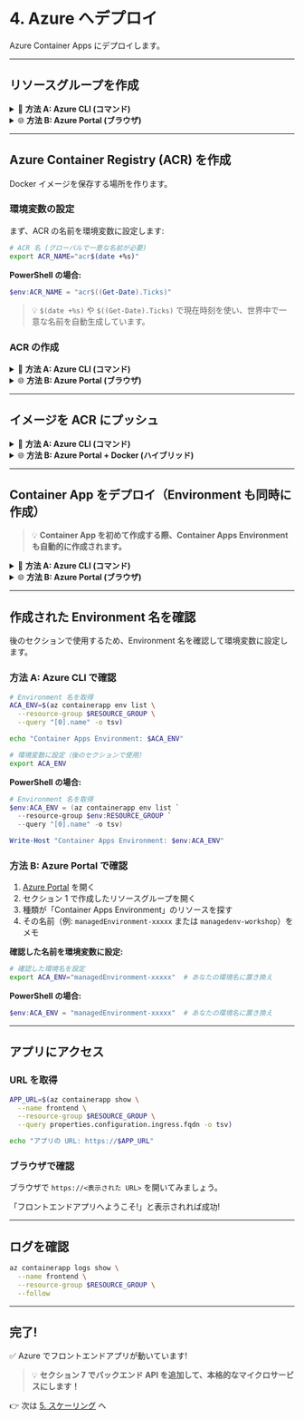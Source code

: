 # 4. Azure へデプロイ

Azure Container Apps にデプロイします。

---

## リソースグループを作成

<details>
<summary>📘 <b>方法 A: Azure CLI (コマンド)</b></summary>

```bash
az group create \
  --name $RESOURCE_GROUP \
  --location $LOCATION
```

</details>

<details>
<summary>🌐 <b>方法 B: Azure Portal (ブラウザ)</b></summary>

1. [Azure Portal](https://portal.azure.com/) を開く
2. 検索バーで「リソース グループ」を検索
3. 「+ 作成」をクリック
4. 以下を入力:
   - **サブスクリプション**: 使用するサブスクリプション
   - **リソース グループ**: セクション 1 で設定した名前
   - **リージョン**: `Japan East`
5. 「確認および作成」→「作成」

</details>

---

## Azure Container Registry (ACR) を作成

Docker イメージを保存する場所を作ります。

### 環境変数の設定

まず、ACR の名前を環境変数に設定します:

```bash
# ACR 名 (グローバルで一意な名前が必要)
export ACR_NAME="acr$(date +%s)"
```

**PowerShell の場合:**
```powershell
$env:ACR_NAME = "acr$((Get-Date).Ticks)"
```

> 💡 `$(date +%s)` や `$((Get-Date).Ticks)` で現在時刻を使い、世界中で一意な名前を自動生成しています。

### ACR の作成

<details>
<summary>📘 <b>方法 A: Azure CLI (コマンド)</b></summary>

```bash
# ACR を作成
az acr create \
  --name $ACR_NAME \
  --resource-group $RESOURCE_GROUP \
  --sku Basic \
  --admin-enabled true
```

### ACR にログイン

```bash
az acr login --name $ACR_NAME
```

</details>

<details>
<summary>🌐 <b>方法 B: Azure Portal (ブラウザ)</b></summary>

1. [Azure Portal](https://portal.azure.com/) で「リソースの作成」
2. 「コンテナー レジストリ」を検索して選択
3. 「作成」をクリック
4. 以下を入力:
   - **リソース グループ**: セクション 1 で設定した名前
   - **レジストリ名**: 一意の名前 (例: `acrworkshop12345`)
   - **場所**: `Japan East`
   - **SKU**: `Basic`
5. 「確認および作成」→「作成」
6. 作成後、ACR を開く
7. 左メニュー「アクセス キー」→「管理者ユーザー」を有効化

**ポータルで作成した場合の環境変数設定:**

```bash
# ポータルで入力したレジストリ名を設定
export ACR_NAME="acrworkshop12345"  # あなたが入力した名前に置き換え
```

**PowerShell の場合:**
```powershell
$env:ACR_NAME = "acrworkshop12345"  # あなたが入力した名前に置き換え
```

</details>

---

## イメージを ACR にプッシュ

<details>
<summary>📘 <b>方法 A: Azure CLI (コマンド)</b></summary>

### イメージにタグ付け

```bash
# ACR のログインサーバー名を取得
ACR_SERVER=$(az acr show --name $ACR_NAME --query loginServer -o tsv)

# タグ付け (frontend アプリ)
docker tag frontend:v1 $ACR_SERVER/frontend:v1
```

### プッシュ

```bash
docker push $ACR_SERVER/frontend:v1
```

</details>

<details>
<summary>🌐 <b>方法 B: Azure Portal + Docker (ハイブリッド)</b></summary>

1. Azure Portal で ACR を開く
2. 「アクセス キー」から以下をコピー:
   - **ログイン サーバー** (例: `acrworkshop12345.azurecr.io`)
   - **ユーザー名**
   - **パスワード**

3. ローカルターミナルで:

```bash
# ACR にログイン (パスワード入力を求められます)
docker login <ログインサーバー> -u <ユーザー名>

# タグ付け (frontend アプリ)
docker tag frontend:v1 <ログインサーバー>/frontend:v1

# プッシュ
docker push <ログインサーバー>/frontend:v1
```

4. Portal の ACR → 「リポジトリ」で `frontend` が表示されることを確認

</details>

---

## Container App をデプロイ（Environment も同時に作成）

> 💡 **Container App を初めて作成する際、Container Apps Environment も自動的に作成されます。**

<details>
<summary>📘 <b>方法 A: Azure CLI (コマンド)</b></summary>

### ACR の認証情報を取得

```bash
ACR_USERNAME=$(az acr credential show --name $ACR_NAME --query username -o tsv)
ACR_PASSWORD=$(az acr credential show --name $ACR_NAME --query passwords[0].value -o tsv)
```

### Container Apps Environment と Frontend アプリを作成

まず Environment を作成します:

```bash
az containerapp env create \
  --name managedenv-workshop \
  --resource-group $RESOURCE_GROUP \
  --location $LOCATION
```

3〜5分かかります。

次にフロントエンドアプリをデプロイします:

```bash
az containerapp create \
  --name frontend \
  --resource-group $RESOURCE_GROUP \
  --environment managedenv-workshop \
  --image $ACR_SERVER/frontend:v1 \
  --target-port 8080 \
  --ingress external \
  --registry-server $ACR_SERVER \
  --registry-username $ACR_USERNAME \
  --registry-password $ACR_PASSWORD \
  --cpu 0.5 \
  --memory 1.0Gi \
  --min-replicas 1 \
  --max-replicas 3
```

</details>

<details>
<summary>🌐 <b>方法 B: Azure Portal (ブラウザ)</b></summary>

1. [Azure Portal](https://portal.azure.com/) で「リソースの作成」
2. 「Container Apps」を検索して選択
3. 「作成」をクリック
4. 基本設定:
   - **リソース グループ**: セクション 1 で設定した名前
   - **コンテナー アプリ名**: `frontend`
   - **リージョン**: `Japan East`
5. **Container Apps Environment**:
   - 「新規作成」を選択
   - **環境名**: デフォルトの名前をそのまま使用（例: `managedEnvironment-xxxxx`）
   - または任意の名前（例: `managedenv-workshop`）を入力
   - **作成** をクリック

6. 「コンテナー」タブ:
   - **イメージのソース**: `Azure Container Registry`
   - **レジストリ**: 作成した ACR を選択
   - **イメージ**: `frontend`
   - **イメージ タグ**: `v1`
   - ✅ 「管理者の資格情報を使用する」にチェック

5. 「イングレス」タブ:
   - ✅ 「イングレスを有効にする」にチェック
   - **イングレス トラフィック**: `任意の場所からのトラフィックを受け入れる`
   - **ターゲット ポート**: `8080`

6. 「スケール」タブ:
   - **最小レプリカ数**: `1`
   - **最大レプリカ数**: `3`

7. 「確認および作成」→「作成」

</details>

---

## 作成された Environment 名を確認

後のセクションで使用するため、Environment 名を確認して環境変数に設定します。

### 方法 A: Azure CLI で確認

```bash
# Environment 名を取得
ACA_ENV=$(az containerapp env list \
  --resource-group $RESOURCE_GROUP \
  --query "[0].name" -o tsv)

echo "Container Apps Environment: $ACA_ENV"

# 環境変数に設定（後のセクションで使用）
export ACA_ENV
```

**PowerShell の場合:**
```powershell
# Environment 名を取得
$env:ACA_ENV = (az containerapp env list `
  --resource-group $env:RESOURCE_GROUP `
  --query "[0].name" -o tsv)

Write-Host "Container Apps Environment: $env:ACA_ENV"
```

### 方法 B: Azure Portal で確認

1. [Azure Portal](https://portal.azure.com/) を開く
2. セクション 1 で作成したリソースグループを開く
3. 種類が「Container Apps Environment」のリソースを探す
4. その名前（例: `managedEnvironment-xxxxx` または `managedenv-workshop`）をメモ

**確認した名前を環境変数に設定:**

```bash
# 確認した環境名を設定
export ACA_ENV="managedEnvironment-xxxxx"  # あなたの環境名に置き換え
```

**PowerShell の場合:**
```powershell
$env:ACA_ENV = "managedEnvironment-xxxxx"  # あなたの環境名に置き換え
```

---

## アプリにアクセス

### URL を取得

```bash
APP_URL=$(az containerapp show \
  --name frontend \
  --resource-group $RESOURCE_GROUP \
  --query properties.configuration.ingress.fqdn -o tsv)

echo "アプリの URL: https://$APP_URL"
```

### ブラウザで確認

ブラウザで `https://<表示された URL>` を開いてみましょう。

「フロントエンドアプリへようこそ!」と表示されれば成功!

---

## ログを確認

```bash
az containerapp logs show \
  --name frontend \
  --resource-group $RESOURCE_GROUP \
  --follow
```

---

## 完了!

✅ Azure でフロントエンドアプリが動いています!

> 💡 **セクション 7 でバックエンド API を追加して、本格的なマイクロサービスにします！**

👉 次は [5. スケーリング](./05-scaling.md) へ
